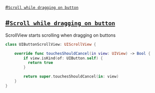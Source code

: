 [#`Scroll while dragging on button`](https://github.com/mikhailpanfilov/SwiftExtensions/blob/master/UISctollView.md#scroll-while-dragging-on-button)<br />


## [#`Scroll while dragging on button`]()

ScrollView starts scrolling when dragging on buttons

```swift
class UIButtonScrollView: UIScrollView {

    override func touchesShouldCancel(in view: UIView) -> Bool {
        if view.isKind(of: UIButton.self) {
          return true
        }

        return super.touchesShouldCancel(in: view)
    }    
}
```
